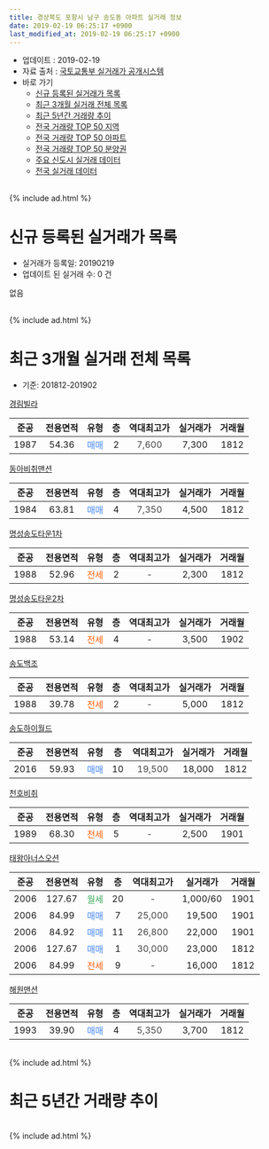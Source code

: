 ```yaml
---
title: 경상북도 포항시 남구 송도동 아파트 실거래 정보
date: 2019-02-19 06:25:17 +0900
last_modified_at: 2019-02-19 06:25:17 +0900
---
```


* 업데이트 : 2019-02-19
* 자료 출처 : [국토교통부 실거래가 공개시스템](http://rt.molit.go.kr)
* 바로 가기
    * [신규 등록된 실거래가 목록](#신규-등록된-실거래가-목록)
    * [최근 3개월 실거래 전체 목록](#최근-3개월-실거래-전체-목록)
    * [최근 5년간 거래량 추이](#최근-5년간-거래량-추이)
    * [전국 거래량 TOP 50 지역](https://ayogom.github.io/apt-trade-info/최근-3개월-전국에서-가장-거래가-많이-발생한-지역)
    * [전국 거래량 TOP 50 아파트](https://ayogom.github.io/apt-trade-info/최근-3개월-전국에서-가장-거래가-많이-발생한-아파트)
    * [전국 거래량 TOP 50 분양권](https://ayogom.github.io/apt-trade-info/최근-3개월-전국에서-가장-거래가-많이-발생한-분양권)
    * [주요 신도시 실거래 데이터](https://ayogom.github.io/apt-trade-info/주요-신도시)
    * [전국 실거래 데이터](https://ayogom.github.io/apt-trade-info/전국)
<br>
{% include ad.html %}
<br>

# 신규 등록된 실거래가 목록
* 실거래가 등록일: 20190219
* 업데이트 된 실거래 수: 0 건

없음

<br>
{% include ad.html %}
<br>

# 최근 3개월 실거래 전체 목록
* 기준: 201812-201902


[경림빌라](https://search.naver.com/search.naver?query=%EA%B2%BD%EC%83%81%EB%B6%81%EB%8F%84+%ED%8F%AC%ED%95%AD%EC%8B%9C+%EB%82%A8%EA%B5%AC+%EC%86%A1%EB%8F%84%EB%8F%99+%EA%B2%BD%EB%A6%BC%EB%B9%8C%EB%9D%BC)

|준공|전용면적|유형|층|역대최고가|실거래가|거래월|
|:---:|:---:|:---:|:---:|:---:|:---:|:---:|
|1987|54.36|<span style="color:#4285f3">매매</span>|2|<span style="color:#444444">7,600</span>|7,300|1812|

[동아비취맨션](https://search.naver.com/search.naver?query=%EA%B2%BD%EC%83%81%EB%B6%81%EB%8F%84+%ED%8F%AC%ED%95%AD%EC%8B%9C+%EB%82%A8%EA%B5%AC+%EC%86%A1%EB%8F%84%EB%8F%99+%EB%8F%99%EC%95%84%EB%B9%84%EC%B7%A8%EB%A7%A8%EC%85%98)

|준공|전용면적|유형|층|역대최고가|실거래가|거래월|
|:---:|:---:|:---:|:---:|:---:|:---:|:---:|
|1984|63.81|<span style="color:#4285f3">매매</span>|4|<span style="color:#444444">7,350</span>|4,500|1812|

[명성송도타운1차](https://search.naver.com/search.naver?query=%EA%B2%BD%EC%83%81%EB%B6%81%EB%8F%84+%ED%8F%AC%ED%95%AD%EC%8B%9C+%EB%82%A8%EA%B5%AC+%EC%86%A1%EB%8F%84%EB%8F%99+%EB%AA%85%EC%84%B1%EC%86%A1%EB%8F%84%ED%83%80%EC%9A%B41%EC%B0%A8)

|준공|전용면적|유형|층|역대최고가|실거래가|거래월|
|:---:|:---:|:---:|:---:|:---:|:---:|:---:|
|1988|52.96|<span style="color:#ff5a00">전세</span>|2|<span style="color:#444444">-</span>|2,300|1812|

[명성송도타운2차](https://search.naver.com/search.naver?query=%EA%B2%BD%EC%83%81%EB%B6%81%EB%8F%84+%ED%8F%AC%ED%95%AD%EC%8B%9C+%EB%82%A8%EA%B5%AC+%EC%86%A1%EB%8F%84%EB%8F%99+%EB%AA%85%EC%84%B1%EC%86%A1%EB%8F%84%ED%83%80%EC%9A%B42%EC%B0%A8)

|준공|전용면적|유형|층|역대최고가|실거래가|거래월|
|:---:|:---:|:---:|:---:|:---:|:---:|:---:|
|1988|53.14|<span style="color:#ff5a00">전세</span>|4|<span style="color:#444444">-</span>|3,500|1902|

[송도백조](https://search.naver.com/search.naver?query=%EA%B2%BD%EC%83%81%EB%B6%81%EB%8F%84+%ED%8F%AC%ED%95%AD%EC%8B%9C+%EB%82%A8%EA%B5%AC+%EC%86%A1%EB%8F%84%EB%8F%99+%EC%86%A1%EB%8F%84%EB%B0%B1%EC%A1%B0)

|준공|전용면적|유형|층|역대최고가|실거래가|거래월|
|:---:|:---:|:---:|:---:|:---:|:---:|:---:|
|1988|39.78|<span style="color:#ff5a00">전세</span>|2|<span style="color:#444444">-</span>|5,000|1812|

[송도하이월드](https://search.naver.com/search.naver?query=%EA%B2%BD%EC%83%81%EB%B6%81%EB%8F%84+%ED%8F%AC%ED%95%AD%EC%8B%9C+%EB%82%A8%EA%B5%AC+%EC%86%A1%EB%8F%84%EB%8F%99+%EC%86%A1%EB%8F%84%ED%95%98%EC%9D%B4%EC%9B%94%EB%93%9C)

|준공|전용면적|유형|층|역대최고가|실거래가|거래월|
|:---:|:---:|:---:|:---:|:---:|:---:|:---:|
|2016|59.93|<span style="color:#4285f3">매매</span>|10|<span style="color:#444444">19,500</span>|18,000|1812|

[천호비취](https://search.naver.com/search.naver?query=%EA%B2%BD%EC%83%81%EB%B6%81%EB%8F%84+%ED%8F%AC%ED%95%AD%EC%8B%9C+%EB%82%A8%EA%B5%AC+%EC%86%A1%EB%8F%84%EB%8F%99+%EC%B2%9C%ED%98%B8%EB%B9%84%EC%B7%A8)

|준공|전용면적|유형|층|역대최고가|실거래가|거래월|
|:---:|:---:|:---:|:---:|:---:|:---:|:---:|
|1989|68.30|<span style="color:#ff5a00">전세</span>|5|<span style="color:#444444">-</span>|2,500|1901|

[태왕아너스오션](https://search.naver.com/search.naver?query=%EA%B2%BD%EC%83%81%EB%B6%81%EB%8F%84+%ED%8F%AC%ED%95%AD%EC%8B%9C+%EB%82%A8%EA%B5%AC+%EC%86%A1%EB%8F%84%EB%8F%99+%ED%83%9C%EC%99%95%EC%95%84%EB%84%88%EC%8A%A4%EC%98%A4%EC%85%98)

|준공|전용면적|유형|층|역대최고가|실거래가|거래월|
|:---:|:---:|:---:|:---:|:---:|:---:|:---:|
|2006|127.67|<span style="color:#34a853">월세</span>|20|<span style="color:#444444">-</span>|1,000/60|1901|
|2006|84.99|<span style="color:#4285f3">매매</span>|7|<span style="color:#444444">25,000</span>|19,500|1901|
|2006|84.92|<span style="color:#4285f3">매매</span>|11|<span style="color:#444444">26,800</span>|22,000|1901|
|2006|127.67|<span style="color:#4285f3">매매</span>|1|<span style="color:#444444">30,000</span>|23,000|1812|
|2006|84.99|<span style="color:#ff5a00">전세</span>|9|<span style="color:#444444">-</span>|16,000|1812|

[해원맨션](https://search.naver.com/search.naver?query=%EA%B2%BD%EC%83%81%EB%B6%81%EB%8F%84+%ED%8F%AC%ED%95%AD%EC%8B%9C+%EB%82%A8%EA%B5%AC+%EC%86%A1%EB%8F%84%EB%8F%99+%ED%95%B4%EC%9B%90%EB%A7%A8%EC%85%98)

|준공|전용면적|유형|층|역대최고가|실거래가|거래월|
|:---:|:---:|:---:|:---:|:---:|:---:|:---:|
|1993|39.90|<span style="color:#4285f3">매매</span>|4|<span style="color:#444444">5,350</span>|3,700|1812|


<br>
{% include ad.html %}
<br>

# 최근 5년간 거래량 추이


<div style="width:100%;">
    <canvas id="deal_progress" height="200"></canvas>
</div>

<script>
new Chart(document.getElementById("deal_progress"), {
    type: 'line',
    data: {
        labels: ['201402','201403','201404','201405','201406','201407','201408','201409','201410','201411','201412','201501','201502','201503','201504','201505','201506','201507','201508','201509','201510','201511','201512','201601','201602','201603','201604','201605','201606','201607','201608','201609','201610','201611','201612','201701','201702','201703','201704','201705','201706','201707','201708','201709','201710','201711','201712','201801','201802','201803','201804','201805','201806','201807','201808','201809','201810','201811','201812','201901','201902'],
        datasets: [{
            label: '매매',
            pointRadius: 1,
            data: [8, 4, 8, 9, 6, 5, 10, 7, 5, 5, 5, 11, 1, 12, 8, 7, 8, 4, 9, 7, 6, 5, 5, 3, 3, 9, 1, 3, 2, 4, 5, 4, 4, 13, 3, 17, 23, 8, 3, 12, 8, 11, 3, 6, 4, 8, 2, 2, 1, 4, 5, 5, 3, 1, 4, 2, 4, 2, 5, 2, 0],
            borderColor: "rgba(255, 201, 14, 1)",
            backgroundColor: "rgba(255, 201, 14, 0.5)",
            fill: false,
            lineTension: 0
        },{
            label: '전월세',
            pointRadius: 1,
            data: [1, 3, 2, 1, 3, 1, 1, 1, 0, 3, 2, 1, 1, 1, 1, 2, 0, 2, 3, 1, 4, 0, 1, 0, 4, 3, 2, 4, 1, 1, 1, 1, 0, 1, 2, 2, 5, 4, 4, 4, 5, 2, 6, 4, 1, 2, 2, 1, 0, 0, 0, 0, 2, 3, 0, 3, 5, 4, 3, 2, 1],
            borderColor: "rgba(0, 141, 185, 1)",
            backgroundColor: "rgba(0, 141, 185, 0.5)",
            fill: false,
            lineTension: 0
        }
        ]
    },
    options: {
        responsive: true,
        title: {
            display: false
        },
        tooltips: {
            mode: 'index',
            intersect: false
        },
        hover: {
            mode: 'nearest',
            intersect: true
        },
        scales: {
            xAxes: [{
                display: true,
                scaleLabel: {
                    display: true,
                    labelString: '년/월'
                }
            }],
            yAxes: [{
                display: true,
                ticks: {
                    suggestedMin: 0,
                },
                scaleLabel: {
                    display: true,
                    labelString: '실거래 수'
                }
            }]
        }
    }
});

</script>


<br>
{% include ad.html %}
<br>

